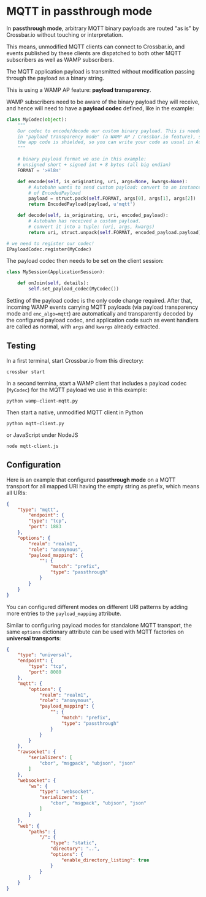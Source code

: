 # MQTT in passthrough mode

In **passthrough mode**, arbitrary MQTT binary payloads are routed "as is" by Crossbar.io without touching or interpretation.

This means, unmodified MQTT clients can connect to Crossbar.io, and events published by these clients are dispatched to both other MQTT subscribers as well as WAMP subscribers.

The MQTT application payload is transmitted without modification passing through the payload as a binary string.

This is using a WAMP AP feature: **payload transparency**.

WAMP subscribers need to be aware of the binary payload they will receive, and hence will need to have a **payload codec** defined, like in the example:

```python
class MyCodec(object):
    """
    Our codec to encode/decode our custom binary payload. This is needed
    in "payload transparency mode" (a WAMP AP / Crossbar.io feature), so
    the app code is shielded, so you can write your code as usual in Autobahn/WAMP.
    """

    # binary payload format we use in this example:
    # unsigned short + signed int + 8 bytes (all big endian)
    FORMAT = '>Hl8s'

    def encode(self, is_originating, uri, args=None, kwargs=None):
        # Autobahn wants to send custom payload: convert to an instance
        # of EncodedPayload
        payload = struct.pack(self.FORMAT, args[0], args[1], args[2])
        return EncodedPayload(payload, u'mqtt')

    def decode(self, is_originating, uri, encoded_payload):
        # Autobahn has received a custom payload.
        # convert it into a tuple: (uri, args, kwargs)
        return uri, struct.unpack(self.FORMAT, encoded_payload.payload), None

# we need to register our codec!
IPayloadCodec.register(MyCodec)
```

The payload codec then needs to be set on the client session:

```python
class MySession(ApplicationSession):

    def onJoin(self, details):
        self.set_payload_codec(MyCodec())
```

Setting of the payload codec is the only code change required. After that, incoming WAMP events carrying MQTT payloads (via payload transparency mode and `enc_algo=mqtt`) are automatically and transparently decoded by the configured payload codec, and application code such as event handlers are called as normal, with `args` and `kwargs` already extracted.


## Testing

In a first terminal, start Crossbar.io from this directory:

```console
crossbar start
```

In a second termina, start a WAMP client that includes a payload codec (`MyCodec`) for the MQTT payload we use in this example:

```console
python wamp-client-mqtt.py
```

Then start a native, unmodified MQTT client in Python

```console
python mqtt-client.py
```

or JavaScript under NodeJS

```console
node mqtt-client.js
```

## Configuration

Here is an example that configured **passthrough mode** on a MQTT transport for all mapped URI having the empty string as prefix, which means all URIs:

```json
{
    "type": "mqtt",
        "endpoint": {
        "type": "tcp",
        "port": 1883
    },
    "options": {
        "realm": "realm1",
        "role": "anonymous",
        "payload_mapping": {
            "": {
                "match": "prefix",
                "type": "passthrough"
            }
        }
    }
}
```

You can configured different modes on different URI patterns by adding more entries to the `payload_mapping` attribute.

Similar to configuring payload modes for standalone MQTT transport, the same `options` dictionary attribute can be used with MQTT factories on **universal transports**:

```json
{
    "type": "universal",
    "endpoint": {
        "type": "tcp",
        "port": 8080
    },
    "mqtt": {
        "options": {
            "realm": "realm1",
            "role": "anonymous",
            "payload_mapping": {
                "": {
                    "match": "prefix",
                    "type": "passthrough"
                }
            }
        }
    },
    "rawsocket": {
        "serializers": [
            "cbor", "msgpack", "ubjson", "json"
        ]
    },
    "websocket": {
        "ws": {
            "type": "websocket",
            "serializers": [
                "cbor", "msgpack", "ubjson", "json"
            ]
        }
    },
    "web": {
        "paths": {
            "/": {
                "type": "static",
                "directory": "..",
                "options": {
                    "enable_directory_listing": true
                }
            }
        }
    }
}
```
